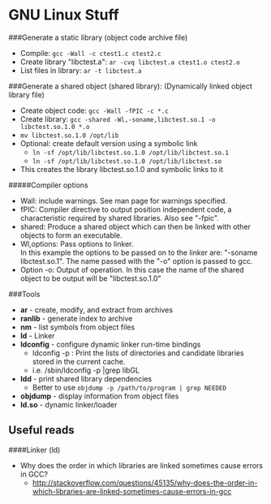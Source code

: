 GNU Linux Stuff
===============


###Generate a static library (object code archive file)
- Compile: ```gcc -Wall -c ctest1.c ctest2.c```
- Create library "libctest.a": ```ar -cvq libctest.a ctest1.o ctest2.o```
- List files in library: ```ar -t libctest.a```

###Generate a shared object (shared library): (Dynamically linked object library file)
- Create object code: ```gcc -Wall -fPIC -c *.c```
- Create library: ```gcc -shared -Wl,-soname,libctest.so.1 -o libctest.so.1.0 *.o```
- ```mv libctest.so.1.0 /opt/lib```
- Optional: create default version using a symbolic link
    - ```ln -sf /opt/lib/libctest.so.1.0 /opt/lib/libctest.so.1```
    - ```ln -sf /opt/lib/libctest.so.1.0 /opt/lib/libctest.so```
- This creates the library libctest.so.1.0 and symbolic links to it

#####Compiler options
- Wall: include warnings. See man page for warnings specified.
- fPIC: Compiler directive to output position independent code, a characteristic required by shared libraries. Also see "-fpic".
- shared: Produce a shared object which can then be linked with other objects to form an executable.
- Wl,options: Pass options to linker.  
    In this example the options to be passed on to the linker are: "-soname libctest.so.1". The name passed with the "-o" option is passed to gcc.
- Option -o: Output of operation. In this case the name of the shared object to be output will be "libctest.so.1.0"











###Tools
- **ar** - create, modify, and extract from archives
- **ranlib** - generate index to archive
- **nm** - list symbols from object files
- **ld** - Linker
- **ldconfig** - configure dynamic linker run-time bindings 
    - ldconfig -p : Print the lists of directories and candidate libraries stored in the current cache. 
    - i.e. /sbin/ldconfig -p |grep libGL
- **ldd** - print shared library dependencies
    - Better to use ```objdump -p /path/to/program | grep NEEDED```
- **objdump** - display information from object files
- **ld.so** - dynamic linker/loader

Useful reads
------------
####Linker (ld)
- Why does the order in which libraries are linked sometimes cause errors in GCC?
    - http://stackoverflow.com/questions/45135/why-does-the-order-in-which-libraries-are-linked-sometimes-cause-errors-in-gcc

